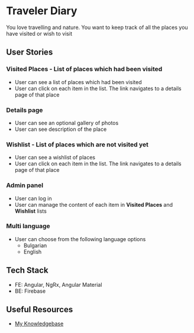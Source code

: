 # Traveler Diary

You love travelling and nature. You want to keep track of all the places you have visited or wish to visit

## User Stories

### Visited Places - List of places which had been visited

- User can see a list of places which had been visited
- User can click on each item in the list. The link navigates to a details page of that place

### Details page

- User can see an optional gallery of photos
- User can see description of the place

### Wishlist - List of places which are not visited yet

- User can see a wishlist of places
- User can click on each item in the list. The link navigates to a details page of that place

### Admin panel

- User can log in
- User can manage the content of each item in **Visited Places** and **Wishlist** lists

### Multi language

- User can choose from the following language options
  - Bulgarian
  - English

## Tech Stack

- FE: Angular, NgRx, Angular Material
- BE: Firebase

## Useful Resources

- [My Knowledgebase](https://github.com/ivankisyov/knowledgebase)
